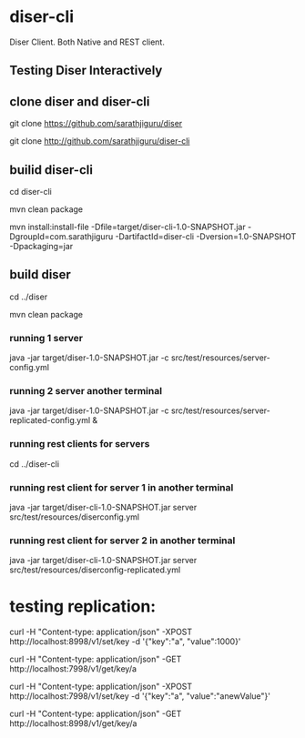 # diser-cli
Diser Client. Both Native and REST client.


## Testing Diser Interactively


## clone diser and diser-cli
git clone https://github.com/sarathjiguru/diser

git clone http://github.com/sarathjiguru/diser-cli

## builid diser-cli
cd diser-cli

mvn clean package

mvn install:install-file -Dfile=target/diser-cli-1.0-SNAPSHOT.jar -DgroupId=com.sarathjiguru -DartifactId=diser-cli -Dversion=1.0-SNAPSHOT -Dpackaging=jar


## build diser
cd ../diser

mvn clean package


### running 1 server
java -jar target/diser-1.0-SNAPSHOT.jar -c src/test/resources/server-config.yml 

### running 2 server another terminal
java -jar target/diser-1.0-SNAPSHOT.jar -c src/test/resources/server-replicated-config.yml &

### running rest clients for servers
cd ../diser-cli

### running rest client for server 1 in another terminal
java -jar target/diser-cli-1.0-SNAPSHOT.jar server src/test/resources/diserconfig.yml 

### running rest client for server 2 in another terminal
java -jar target/diser-cli-1.0-SNAPSHOT.jar server src/test/resources/diserconfig-replicated.yml 

# testing replication:
curl -H "Content-type: application/json" -XPOST http://localhost:8998/v1/set/key -d '{"key":"a", "value":1000}'

curl -H "Content-type: application/json" -GET http://localhost:7998/v1/get/key/a



curl -H "Content-type: application/json" -XPOST http://localhost:7998/v1/set/key -d '{"key":"a", "value":"anewValue"}'

curl -H "Content-type: application/json" -GET http://localhost:8998/v1/get/key/a
	
